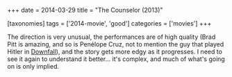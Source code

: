 +++
date = 2014-03-29
title = "The Counselor (2013)"

[taxonomies]
tags = ['2014-movie', 'good']
categories = ['movies']
+++

The direction is very unusual, the performances are of high quality
(Brad Pitt is amazing, and so is Penélope Cruz, not to mention the guy
that played Hitler in [Downfall]), and the story gets more edgy as it
progresses. I need to see it again to understand it better... it's
complex, and much of what's going on is only implied.

  [Downfall]: http://tshepang.net/downfall-2004

